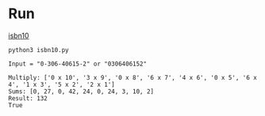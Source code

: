 # Run

[isbn10](isbn10.py)

`python3 isbn10.py`

```
Input = "0-306-40615-2" or "0306406152"

Multiply: ['0 x 10', '3 x 9', '0 x 8', '6 x 7', '4 x 6', '0 x 5', '6 x 4', '1 x 3', '5 x 2', '2 x 1']
Sums: [0, 27, 0, 42, 24, 0, 24, 3, 10, 2]
Result: 132
True
```


